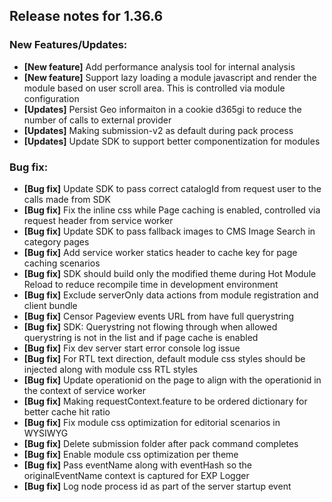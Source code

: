 ## Release notes for 1.36.6

### New Features/Updates:

* **[New feature]** Add performance analysis tool for internal analysis
* **[New feature]** Support lazy loading a module javascript and render the module based on user scroll area. This is controlled via module configuration
* **[Updates]** Persist Geo informaiton in a cookie d365gi to reduce the number of calls to external provider
* **[Updates]** Making submission-v2 as default during pack process
* **[Updates]** Update SDK to support better componentization for modules

### Bug fix:
* **[Bug fix]** Update SDK to pass correct catalogId from request user to the calls made from SDK
* **[Bug fix]** Fix the inline css while Page caching is enabled, controlled via request header from service worker
* **[Bug fix]** Update SDK to pass fallback images to CMS Image Search in category pages
* **[Bug fix]** Add service worker statics header to cache key for page caching scenarios
* **[Bug fix]** SDK should build only the modified theme during Hot Module Reload to reduce recompile time in development environment
* **[Bug fix]** Exclude serverOnly data actions from module registration and client bundle
* **[Bug fix]** Censor Pageview events URL from have full querystring
* **[Bug fix]** SDK: Querystring not flowing through when allowed querystring is not in the list and if page cache is enabled
* **[Bug fix]** Fix dev server start error console log issue
* **[Bug fix]** For RTL text direction, default module css styles should be injected along with module css RTL styles
* **[Bug fix]** Update operationid on the page to align with the operationid in the context of service worker
* **[Bug fix]** Making requestContext.feature to be ordered dictionary for better cache hit ratio
* **[Bug fix]** Fix module css optimization for editorial scenarios in WYSIWYG
* **[Bug fix]** Delete submission folder after pack command completes
* **[Bug fix]** Enable module css optimization per theme
* **[Bug fix]** Pass eventName along with eventHash so the originalEventName context is captured for EXP Logger
* **[Bug fix]** Log node process id as part of the server startup event
